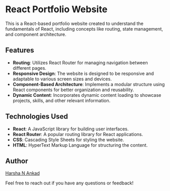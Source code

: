 # React Portfolio Website

This is a React-based portfolio website created to understand the fundamentals of React, including concepts like routing, state management, and component architecture.

## Features

- **Routing**: Utilizes React Router for managing navigation between different pages.
- **Responsive Design**: The website is designed to be responsive and adaptable to various screen sizes and devices.
- **Component-Based Architecture**: Implements a modular structure using React components for better organization and reusability.
- **Dynamic Content**: Incorporates dynamic content loading to showcase projects, skills, and other relevant information.

## Technologies Used

- **React**: A JavaScript library for building user interfaces.
- **React Router**: A popular routing library for React applications.
- **CSS**: Cascading Style Sheets for styling the website.
- **HTML**: HyperText Markup Language for structuring the content.

## Author

[Harsha N Ankad](https://github.com/harshaankad)

Feel free to reach out if you have any questions or feedback!

